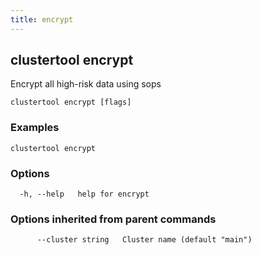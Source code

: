 ```yaml
---
title: encrypt
---
```

## clustertool encrypt

Encrypt all high-risk data using sops

```
clustertool encrypt [flags]
```

### Examples

```
clustertool encrypt
```

### Options

```
  -h, --help   help for encrypt
```

### Options inherited from parent commands

```
      --cluster string   Cluster name (default "main")
```
